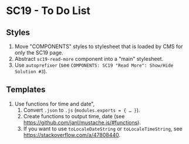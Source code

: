 # SC19 - To Do List

## Styles

1. Move "COMPONENTS" styles to stylesheet that is loaded by CMS for only the SC19 page.
2. Abstract `sc19-read-more` component into a "main" stylesheet.
3. Use `autoprefixer` (see `COMPONENTS: SC19 "Read More": Show/Hide Solution #3`).

## Templates

1. Use functions for time and date",
    1. Convert `.json` to `.js` (`modules.exports = { … }`).
    2. Create functions to output time, date (see https://github.com/janl/mustache.js/#functions).
    3. If you want to use `toLocaleDateString` or `toLocaleTimeString`, see https://stackoverflow.com/a/47808440.
